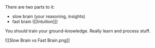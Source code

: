 There are two parts to it:
- slow brain (your reasoning, insights)
- fast brain ([[Intuition]])

You should train your ground-knowledge. Really learn and process stuff.

![[Slow Brain vs Fast Brain.png]]
